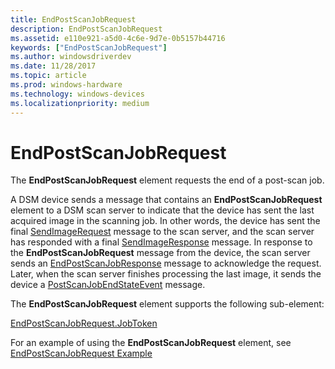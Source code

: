 ```yaml
---
title: EndPostScanJobRequest
description: EndPostScanJobRequest
ms.assetid: e110e921-a5d0-4c6e-9d7e-0b5157b44716
keywords: ["EndPostScanJobRequest"]
ms.author: windowsdriverdev
ms.date: 11/28/2017
ms.topic: article
ms.prod: windows-hardware
ms.technology: windows-devices
ms.localizationpriority: medium
---
```


# EndPostScanJobRequest


The **EndPostScanJobRequest** element requests the end of a post-scan job.

A DSM device sends a message that contains an **EndPostScanJobRequest** element to a DSM scan server to indicate that the device has sent the last acquired image in the scanning job. In other words, the device has sent the final [SendImageRequest](sendimagerequest.md) message to the scan server, and the scan server has responded with a final [SendImageResponse](sendimageresponse.md) message. In response to the **EndPostScanJobRequest** message from the device, the scan server sends an [EndPostScanJobResponse](endpostscanjobresponse.md) message to acknowledge the request. Later, when the scan server finishes processing the last image, it sends the device a [PostScanJobEndStateEvent](postscanjobendstateevent.md) message.

The **EndPostScanJobRequest** element supports the following sub-element:

[EndPostScanJobRequest.JobToken](emailconfig.md)

For an example of using the **EndPostScanJobRequest** element, see [EndPostScanJobRequest Example](endpostscanjobrequest-example.md)

 

 





